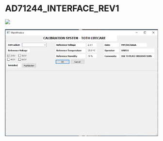 # AD71244_INTERFACE_REV1

![](https://github.com/jeff-pazze/AD7124_4_FIRMWARE/blob/master/Figure/Processador.PNG)

![](https://github.com/jeff-pazze/AD71244_INTERFACE_REV1/blob/master/Interface_teste01.PNG)

